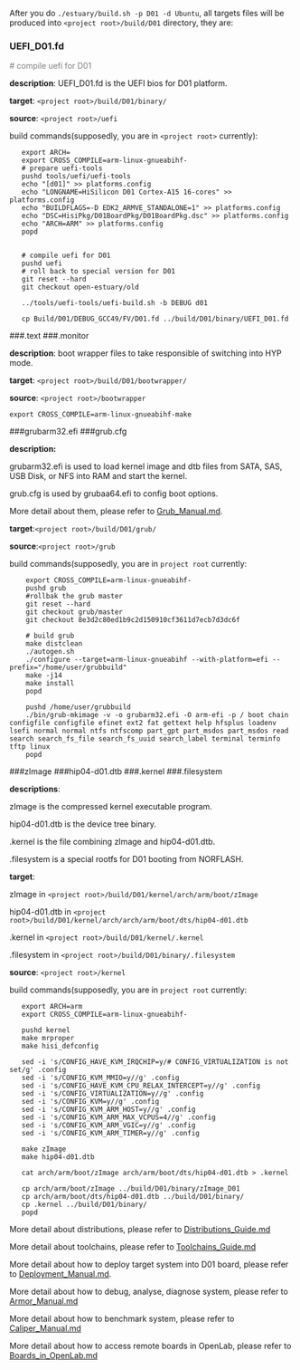 
After you do `./estuary/build.sh -p D01 -d Ubuntu`, all targets files will be produced into `<project root>/build/D01` directory, they are:

### UEFI_D01.fd

<font color=gray ># compile uefi for D01</font>

**description**: UEFI_D01.fd is the UEFI bios for D01 platform.

**target**: `<project root>/build/D01/binary/`

**source**: `<project root>/uefi`

build commands(supposedly, you are in `<project root>` currently):

 ```
    export ARCH=
    export CROSS_COMPILE=arm-linux-gnueabihf-
    # prepare uefi-tools
    pushd tools/uefi/uefi-tools
    echo "[d01]" >> platforms.config 
    echo "LONGNAME=HiSilicon D01 Cortex-A15 16-cores" >> platforms.config
    echo "BUILDFLAGS=-D EDK2_ARMVE_STANDALONE=1" >> platforms.config
    echo "DSC=HisiPkg/D01BoardPkg/D01BoardPkg.dsc" >> platforms.config
    echo "ARCH=ARM" >> platforms.config
    popd
   
    
    # compile uefi for D01
    pushd uefi
    # roll back to special version for D01
    git reset --hard
    git checkout open-estuary/old
    
    ../tools/uefi-tools/uefi-build.sh -b DEBUG d01
    
    cp Build/D01/DEBUG_GCC49/FV/D01.fd ../build/D01/binary/UEFI_D01.fd
  ```
  
  
###.text
###.monitor

**description**: boot wrapper files to take responsible of switching into HYP mode.

**target**: `<project root>/build/D01/bootwrapper/`

**source**: `<project root>/bootwrapper`

 `export CROSS_COMPILE=arm-linux-gnueabihf-make`   
   


###grubarm32.efi
###grub.cfg

**description:**

grubarm32.efi is used to load kernel image and dtb files from SATA, SAS, USB Disk, or NFS into RAM and start the kernel.
    
grub.cfg is used by grubaa64.efi to config boot options.
    
More detail about them, please refer to [Grub_Manual.md](https://github.com/open-estuary/estuary/blob/master/doc/Grub_Manual.md.4All).
    
**target**:`<project root>/build/D01/grub/`

**source**:`<project root>/grub`

build commands(supposedly, you are in `project root` currently:

```
    export CROSS_COMPILE=arm-linux-gnueabihf-
    pushd grub
    #rollbak the grub master
    git reset --hard
    git checkout grub/master
    git checkout 8e3d2c80ed1b9c2d150910cf3611d7ecb7d3dc6f

    # build grub
    make distclean
    ./autogen.sh
    ./configure --target=arm-linux-gnueabihf --with-platform=efi --prefix="/home/user/grubbuild"
    make -j14 
    make install
    popd

    pushd /home/user/grubbuild
    ./bin/grub-mkimage -v -o grubarm32.efi -O arm-efi -p / boot chain configfile configfile efinet ext2 fat gettext help hfsplus loadenv lsefi normal normal ntfs ntfscomp part_gpt part_msdos part_msdos read search search_fs_file search_fs_uuid search_label terminal terminfo tftp linux
    popd
```
 
    
###zImage
###hip04-d01.dtb
###.kernel
###.filesystem

**descriptions**:

  zImage is the compressed kernel executable program.
    
  hip04-d01.dtb is the device tree binary.
   
  .kernel is the file combining zImage and hip04-d01.dtb.
   
  .filesystem is a special rootfs for D01 booting from NORFLASH.
   
**target**:

 zImage in `<project root>/build/D01/kernel/arch/arm/boot/zImage`

 hip04-d01.dtb in `<project root>/build/D01/kernel/arch/arch/arm/boot/dts/hip04-d01.dtb`
        
 .kernel in `<project root>/build/D01/kernel/.kernel`
        
 .filesystem in `<project root>/build/D01/binary/.filesystem`
        
**source**: `<project root>/kernel`

build commands(supposedly, you are in `project root` currently:
 ```
    export ARCH=arm
    export CROSS_COMPILE=arm-linux-gnueabihf-

    pushd kernel
    make mrproper
    make hisi_defconfig
    
    sed -i 's/CONFIG_HAVE_KVM_IRQCHIP=y/# CONFIG_VIRTUALIZATION is not set/g' .config
    sed -i 's/CONFIG_KVM_MMIO=y//g' .config
    sed -i 's/CONFIG_HAVE_KVM_CPU_RELAX_INTERCEPT=y//g' .config
    sed -i 's/CONFIG_VIRTUALIZATION=y//g' .config
    sed -i 's/CONFIG_KVM=y//g' .config
    sed -i 's/CONFIG_KVM_ARM_HOST=y//g' .config
    sed -i 's/CONFIG_KVM_ARM_MAX_VCPUS=4//g' .config
    sed -i 's/CONFIG_KVM_ARM_VGIC=y//g' .config
    sed -i 's/CONFIG_KVM_ARM_TIMER=y//g' .config
    
    make zImage
    make hip04-d01.dtb

    cat arch/arm/boot/zImage arch/arm/boot/dts/hip04-d01.dtb > .kernel

    cp arch/arm/boot/zImage ../build/D01/binary/zImage_D01
    cp arch/arm/boot/dts/hip04-d01.dtb ../build/D01/binary/
    cp .kernel ../build/D01/binary/
    popd
 ```
  
  
More detail about distributions, please refer to [Distributions_Guide.md](//github.com/open-estuary/estuary/blob/master/doc/Distributions_Guide.md.4All)

More detail about toolchains, please refer to [Toolchains_Guide.md](https://github.com/open-estuary/estuary/blob/master/doc/Toolchains_Guide.md.4All)

More detail about how to deploy target system into D01 board, please refer to [Deployment_Manual.md](https://github.com/open-estuary/estuary/blob/master/doc/Deploy_Manual.md.4D01).

More detail about how to debug, analyse, diagnose system, please refer to [Armor_Manual.md](https://github.com/open-estuary/estuary/blob/master/doc/Armor_Manual.md.4All)

More detail about how to benchmark system, please refer to [Caliper_Manual.md](https://github.com/open-estuary/estuary/blob/master/doc/Caliper_Manual.md.4All)

More detail about how to access remote boards in OpenLab, please refer to [Boards_in_OpenLab.md](http://open-estuary.org/accessing-boards-in-open-lab/)
